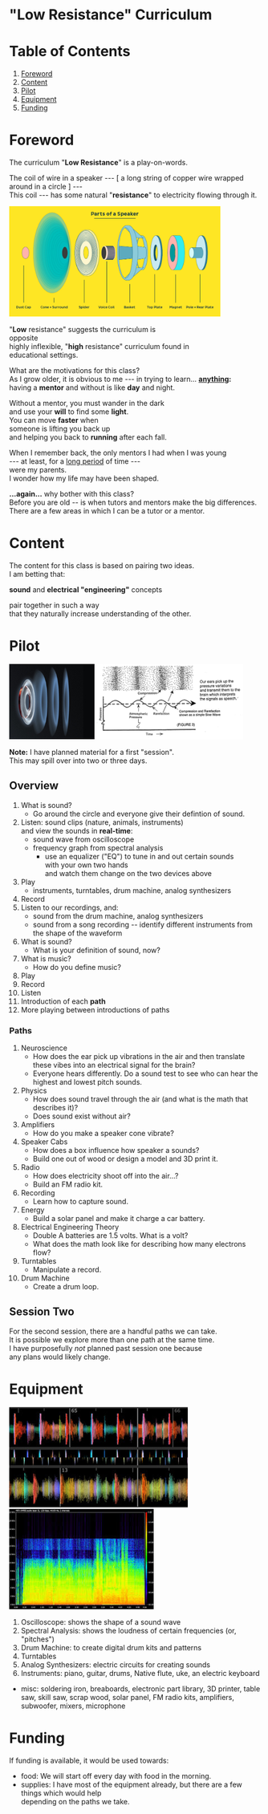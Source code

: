 "Low Resistance" Curriculum
=

Table of Contents
=

1. [Foreword](#foreword)
2. [Content](#content)
3. [Pilot](#pilot)
2. [Equipment](#equipment)
3. [Funding](#funding)


Foreword
=
The curriculum "<b>Low Resistance</b>" is a play-on-words.

The coil of wire in a speaker --- [ a long string of copper wire wrapped around in a circle ] ---<br>
This coil --- has some natural "<b>resistance</b>" to electricity flowing through it.

<img src="./img/parts_of_a_speaker.jpg" alt="Speaker Parts" height="220"/>

"<b>Low</b> resistance" suggests the curriculum is<br>
opposite<br>
highly inflexible, "<b>high</b> resistance" curriculum found in<br>
educational settings.

What are the motivations for this class?<br>
As I grow older, it is obvious to me --- in trying to learn... <ins><b>anything</ins>:</b><br>
having a **mentor** and without is like **day** and night.

Without a mentor, you must wander in the dark<br>
and use your <b>will</b> to find some <b>light</b>.<br>
You can move **faster** when<br>
someone is lifting you back up<br>
and helping you back to **running** after each fall.

When I remember back, the only mentors I had when I was young<br>
--- at least, for a <ins>long period</ins> of time ---<br>
were my parents.<br>
I wonder how my life may have been shaped.

**...again...** why bother with this class?<br>
Before you are old -- is when tutors and mentors make the big differences.<br>
There are a few areas in which I can be a tutor or a mentor.<br>


Content
=
The content for this class is based on pairing two ideas.<br>
I am betting that:

**sound** and **electrical "engineering"** concepts

pair together in such a way<br>
that they naturally increase understanding of the other.


Pilot
=
<p align="left">
  <img src="./img/soundwave.jpg" alt="Sound wave" height="150">
  <img src="./img/propagation.png" alt="Propagation" height="150">
</p>

**Note:** I have planned material for a first "session".
<br>This may spill over into two or three days. 

Overview
-

1. What is sound?
   * Go around the circle and everyone give their defintion of sound.
2. Listen: sound clips (nature, animals, instruments)<br>
   and view the sounds in **real-time**:
   * sound wave from oscilloscope
   * frequency graph from spectral analysis
      * use an equalizer ("EQ") to tune in and out certain sounds<br>
        with your own two hands<br>
        and watch them change on the two devices above
3. Play
   * instruments, turntables, drum machine, analog synthesizers
4. Record
5. Listen to our recordings, and:
   * sound from the drum machine, analog synthesizers
   * sound from a song recording -- identify different instruments from the
     shape of the waveform
6. What is sound?
   * What is your definition of sound, now? 
1. What is music?
   * How do you define music?
3. Play
4. Record
7. Listen
3. Introduction of each **path**
5. More playing between introductions of paths

<h3>Paths</h3>

1. Neuroscience
   * How does the ear pick up vibrations in the air and then
translate these vibes into an electrical signal for the brain?
   * Everyone hears differently. Do a sound test to see who can hear the
     highest and lowest pitch sounds.
2. Physics
   * How does sound travel through the air (and what is the math that
     describes it)?
   * Does sound exist without air?
3. Amplifiers
   * How do you make a speaker cone vibrate?
4. Speaker Cabs 
   * How does a box influence how speaker a sounds?
   * Build one out of wood or design a model and 3D print it.
5. Radio
   * How does electricity shoot off into the air...?
   * Build an FM radio kit.
6. Recording
   * Learn how to capture sound.
7. Energy 
   * Build a solar panel and make it charge a car battery.
8. Electrical Engineering Theory
   * Double A batteries are 1.5 volts. What is a volt?
   * What does the math look like for describing how many electrons flow?
9. Turntables
   * Manipulate a record.
10. Drum Machine
    * Create a drum loop.

Session Two
-
For the second session, there are a handful paths we can take.<br>
It is possible we explore more than one path at the same time.<br>
I have purposefully _not_ planned past session one because<br>
any plans would likely change.

Equipment
=
<p align="left">
  <img src="./img/serato.jpg" alt="Serato" height="200">
  <img src="./img/spectral.jpeg" alt="Spectral" height="200">
</p>

1. Oscilloscope: shows the shape of a sound wave
2. Spectral Analysis: shows the loudness of certain frequencies (or, "pitches")
3. Drum Machine: to create digital drum kits and patterns 
4. Turntables
5. Analog Synthesizers: electric circuits for creating sounds
5. Instruments: piano, guitar, drums, Native flute, uke, an electric keyboard
- misc: soldering iron, breaboards, electronic part library,
3D printer, table saw, skill saw, scrap wood, solar panel,
FM radio kits, amplifiers, subwoofer, mixers, microphone

Funding
=
If funding is available, it would be used towards:
* food: We will start off every day with food in the morning.
* supplies: I have most of the equipment already, but there are a few things which
            would help<br>
            depending on the paths we take.
